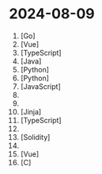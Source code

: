 # 2024-08-09

1. [](https://github.comundefined "🤖 AI Gateway | AI Native API Gateway") [Go]
2. [](https://github.comundefined "一个还算强大的Web思维导图。A relatively powerful web mind map.") [Vue]
3. [](https://github.comundefined "专注于业务自定义的流程图编辑框架，支持实现脑图、ER图、UML、工作流等各种图编辑场景。A flow chart editing framework focusing on business customization.") [TypeScript]
4. [](https://github.comundefined "🔥 官方推荐 🔥 RuoYi-Vue 全新 Pro 版本，优化重构所有功能。基于 Spring Boot + MyBatis Plus + Vue & Element 实现的后台管理系统 + 微信小程序，支持 RBAC 动态权限、数据权限、SaaS 多租户、Flowable 工作流、三方登录、支付、短信、商城、CRM、ERP、AI 大模型等功能。你的 ⭐️ Star ⭐️，是作者生发的动力！") [Java]
5. [](https://github.comundefined "分享 GitHub 上有趣、入门级的开源项目。Share interesting, entry-level open source projects on GitHub.") [Python]
6. [](https://github.comundefined "Chinese version of CLIP which achieves Chinese cross-modal retrieval and representation generation.") [Python]
7. [](https://github.comundefined "MaxBot open source code bot") [JavaScript]
8. [](https://github.comundefined "《利用Python进行数据分析·第2版》") 
9. [](https://github.comundefined "一份通俗易懂、风趣幽默的Java学习指南，内容涵盖Java基础、Java并发编程、Java虚拟机、Java企业级开发、Java面试等核心知识点。学Java，就认准二哥的Java进阶之路😄") 
10. [](https://github.comundefined "使用Ansible脚本安装K8S集群，介绍组件交互原理，方便直接，不受国内网络环境影响") [Jinja]
11. [](https://github.comundefined "Cyber Security ALL-IN-ONE Platform") [TypeScript]
12. [](https://github.comundefined "科技爱好者周刊，每周五发布") 
13. [](https://github.comundefined "WTF Solidity 极简入门教程，供小白们使用。Now supports English! 官网: https://wtf.academy") [Solidity]
14. [](https://github.comundefined "媒体服务器演员头像仓库") 
15. [](https://github.comundefined "🎉 (RuoYi)官方仓库 基于SpringBoot，Spring Security，JWT，Vue3 & Vite、Element Plus 的前后端分离权限管理系统") [Vue]
16. [](https://github.comundefined "⚡ KCP - A Fast and Reliable ARQ Protocol") [C]
